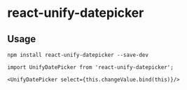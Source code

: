 # react-unify-datepicker

## Usage
    npm install react-unify-datepicker --save-dev

    import UnifyDatePicker from 'react-unify-datepicker';

    <UnifyDatePicker select={this.changeValue.bind(this)}/>